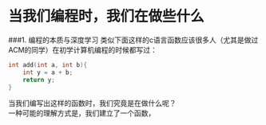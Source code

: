 # 当我们编程时，我们在做些什么

###1. 编程的本质与深度学习
类似下面这样的c语言函数应该很多人（尤其是做过ACM的同学）在初学计算机编程的时候都写过：
```c
int add(int a, int b){
    int y = a + b;
    return y;
}
```
当我们编写出这样的函数时，我们究竟是在做什么呢？  
一种可能的理解方式是，我们建立了一个函数，